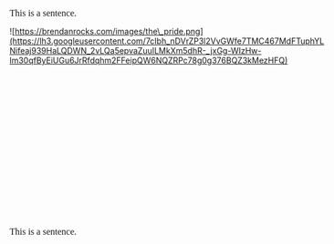 <span
style="font-size:12pt;font-family:&quot;Cambria&quot;;font-weight:400">This
is a sentence.</span>

<span
style="overflow: hidden; display: inline-block; margin: 0.00px 0.00px; border: 0.00px solid #000000; transform: rotate(0.00rad) translateZ(0px); -webkit-transform: rotate(0.00rad) translateZ(0px); width: 560.00px; height: 337.77px;">![https://brendanrocks.com/images/the\_pride.png](https://lh3.googleusercontent.com/7cIbh_nDVrZP3l2VvGWfe7TMC467MdFTuphYLNifeaj939HaLQDWN_2vLQa5epvaZuuILMkXm5dhR-_jxGg-WIzHw-lm30qfByEiUGu6JrRfdqhm2FFeipQW6NQZRPc78g0g376BQZ3kMezHFQ)</span>

<span
style="font-size:12pt;font-family:&quot;Cambria&quot;;font-weight:400">This
is a sentence.</span>
